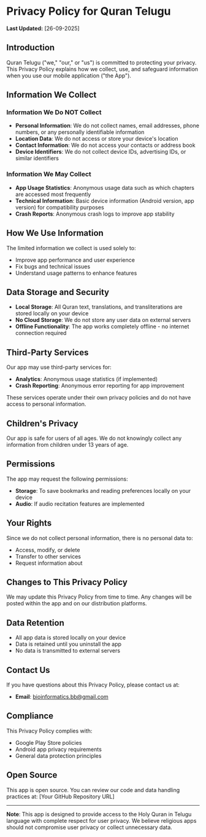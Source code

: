 # Privacy Policy for Quran Telugu

**Last Updated:** [26-09-2025]

## Introduction

Quran Telugu ("we," "our," or "us") is committed to protecting your privacy. This Privacy Policy explains how we collect, use, and safeguard information when you use our mobile application ("the App").

## Information We Collect

### Information We Do NOT Collect
- **Personal Information**: We do not collect names, email addresses, phone numbers, or any personally identifiable information
- **Location Data**: We do not access or store your device's location
- **Contact Information**: We do not access your contacts or address book
- **Device Identifiers**: We do not collect device IDs, advertising IDs, or similar identifiers

### Information We May Collect
- **App Usage Statistics**: Anonymous usage data such as which chapters are accessed most frequently
- **Technical Information**: Basic device information (Android version, app version) for compatibility purposes
- **Crash Reports**: Anonymous crash logs to improve app stability

## How We Use Information

The limited information we collect is used solely to:
- Improve app performance and user experience
- Fix bugs and technical issues
- Understand usage patterns to enhance features

## Data Storage and Security

- **Local Storage**: All Quran text, translations, and transliterations are stored locally on your device
- **No Cloud Storage**: We do not store any user data on external servers
- **Offline Functionality**: The app works completely offline - no internet connection required

## Third-Party Services

Our app may use third-party services for:
- **Analytics**: Anonymous usage statistics (if implemented)
- **Crash Reporting**: Anonymous error reporting for app improvement

These services operate under their own privacy policies and do not have access to personal information.

## Children's Privacy

Our app is safe for users of all ages. We do not knowingly collect any information from children under 13 years of age.

## Permissions

The app may request the following permissions:
- **Storage**: To save bookmarks and reading preferences locally on your device
- **Audio**: If audio recitation features are implemented

## Your Rights

Since we do not collect personal information, there is no personal data to:
- Access, modify, or delete
- Transfer to other services
- Request information about

## Changes to This Privacy Policy

We may update this Privacy Policy from time to time. Any changes will be posted within the app and on our distribution platforms.

## Data Retention

- All app data is stored locally on your device
- Data is retained until you uninstall the app
- No data is transmitted to external servers

## Contact Us

If you have questions about this Privacy Policy, please contact us at:
- **Email**: bioinformatics.bb@gmail.com


## Compliance

This Privacy Policy complies with:
- Google Play Store policies
- Android app privacy requirements
- General data protection principles

## Open Source

This app is open source. You can review our code and data handling practices at: [Your GitHub Repository URL]

---

**Note**: This app is designed to provide access to the Holy Quran in Telugu language with complete respect for user privacy. We believe religious apps should not compromise user privacy or collect unnecessary data.
